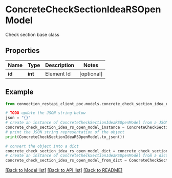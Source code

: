 # ConcreteCheckSectionIdeaRSOpenModel

Check section base class

## Properties

Name | Type | Description | Notes
------------ | ------------- | ------------- | -------------
**id** | **int** | Element Id | [optional] 

## Example

```python
from connection_restapi_client_poc.models.concrete_check_section_idea_rs_open_model import ConcreteCheckSectionIdeaRSOpenModel

# TODO update the JSON string below
json = "{}"
# create an instance of ConcreteCheckSectionIdeaRSOpenModel from a JSON string
concrete_check_section_idea_rs_open_model_instance = ConcreteCheckSectionIdeaRSOpenModel.from_json(json)
# print the JSON string representation of the object
print(ConcreteCheckSectionIdeaRSOpenModel.to_json())

# convert the object into a dict
concrete_check_section_idea_rs_open_model_dict = concrete_check_section_idea_rs_open_model_instance.to_dict()
# create an instance of ConcreteCheckSectionIdeaRSOpenModel from a dict
concrete_check_section_idea_rs_open_model_from_dict = ConcreteCheckSectionIdeaRSOpenModel.from_dict(concrete_check_section_idea_rs_open_model_dict)
```
[[Back to Model list]](../README.md#documentation-for-models) [[Back to API list]](../README.md#documentation-for-api-endpoints) [[Back to README]](../README.md)


